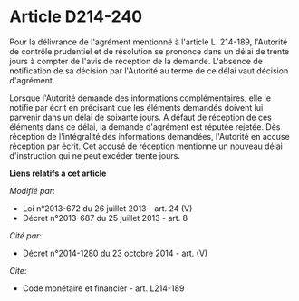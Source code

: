 # Article D214-240

Pour la délivrance de l'agrément mentionné à l'article L. 214-189, l'Autorité de contrôle prudentiel et de résolution se
prononce dans un délai de trente jours à compter de l'avis de réception de la demande. L'absence de notification de sa
décision par l'Autorité au terme de ce délai vaut décision d'agrément. 

Lorsque l'Autorité demande des informations complémentaires, elle le notifie par écrit en précisant que les éléments demandés
doivent lui parvenir dans un délai de soixante jours. A défaut de réception de ces éléments dans ce délai, la demande
d'agrément est réputée rejetée. Dès réception de l'intégralité des informations demandées, l'Autorité en accuse réception par
écrit. Cet accusé de réception mentionne un nouveau délai d'instruction qui ne peut excéder trente jours.

**Liens relatifs à cet article**

_Modifié par_:

  - Loi n°2013-672 du 26 juillet 2013 - art. 24 (V)
  - Décret n°2013-687 du 25 juillet 2013 - art. 8

_Cité par_:

  - Décret n°2014-1280 du 23 octobre 2014 - art. (V)

_Cite_:

  - Code monétaire et financier - art. L214-189
